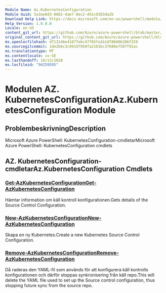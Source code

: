 ```yaml
---
Module Name: Az.KubernetesConfiguration
Module Guid: 5a3ae8d3-8682-4ae7-8ec2-d41c0383da2b
Download Help Link: https://docs.microsoft.com/en-us/powershell/module/az.kubernetesconfiguration
Help Version: 1.0.0.0
Locale: en-US
content_git_url: https://github.com/Azure/azure-powershell/blob/master/src/KubernetesConfiguration/help/Az.KubernetesConfiguration.md
original_content_git_url: https://github.com/Azure/azure-powershell/blob/master/src/KubernetesConfiguration/help/Az.KubernetesConfiguration.md
ms.openlocfilehash: d713146e41877ebc47765fa1b1df88d9b286f259
ms.sourcegitcommit: 1de2b6c3c99197958fa2101bc37680e7507f91ac
ms.translationtype: MT
ms.contentlocale: sv-SE
ms.lasthandoff: 10/13/2020
ms.locfileid: "94259595"
---
```

# <span data-ttu-id="42afa-101">Modulen AZ. KubernetesConfiguration</span><span class="sxs-lookup"><span data-stu-id="42afa-101">Az.KubernetesConfiguration Module</span></span>
## <span data-ttu-id="42afa-102">Problembeskrivning</span><span class="sxs-lookup"><span data-stu-id="42afa-102">Description</span></span>
<span data-ttu-id="42afa-103">Microsoft Azure PowerShell: KubernetesConfiguration-cmdletar</span><span class="sxs-lookup"><span data-stu-id="42afa-103">Microsoft Azure PowerShell: KubernetesConfiguration cmdlets</span></span>

## <span data-ttu-id="42afa-104">AZ. KubernetesConfiguration-cmdletar</span><span class="sxs-lookup"><span data-stu-id="42afa-104">Az.KubernetesConfiguration Cmdlets</span></span>
### [<span data-ttu-id="42afa-105">Get-AzKubernetesConfiguration</span><span class="sxs-lookup"><span data-stu-id="42afa-105">Get-AzKubernetesConfiguration</span></span>](Get-AzKubernetesConfiguration.md)
<span data-ttu-id="42afa-106">Hämtar information om käll kontroll konfigurationen.</span><span class="sxs-lookup"><span data-stu-id="42afa-106">Gets details of the Source Control Configuration.</span></span>

### [<span data-ttu-id="42afa-107">New-AzKubernetesConfiguration</span><span class="sxs-lookup"><span data-stu-id="42afa-107">New-AzKubernetesConfiguration</span></span>](New-AzKubernetesConfiguration.md)
<span data-ttu-id="42afa-108">Skapa en ny Kubernetes.</span><span class="sxs-lookup"><span data-stu-id="42afa-108">Create a new Kubernetes Source Control Configuration.</span></span>

### [<span data-ttu-id="42afa-109">Remove-AzKubernetesConfiguration</span><span class="sxs-lookup"><span data-stu-id="42afa-109">Remove-AzKubernetesConfiguration</span></span>](Remove-AzKubernetesConfiguration.md)
<span data-ttu-id="42afa-110">Då raderas den YAML-fil som används för att konfigurera käll kontrolls konfigurationen och därför stoppas synkronisering från käll repo.</span><span class="sxs-lookup"><span data-stu-id="42afa-110">This will delete the YAML file used to set up the Source control configuration, thus stopping future sync from the source repo.</span></span>

